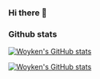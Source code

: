 ### Hi there 👋

### Github stats

[![Woyken's GitHub stats](https://github-readme-stats.vercel.app/api?username=Woyken&theme=slateorange)](https://github.com/anuraghazra/github-readme-stats)

[![Woyken's GitHub stats](https://github-readme-streak-stats.herokuapp.com?user=Woyken&theme=slateorange)](https://github.com/DenverCoder1/github-readme-streak-stats)

<!--
- 🔭 I’m currently working on ...
- 🌱 I’m currently learning ...
- 👯 I’m looking to collaborate on ...
- 🤔 I’m looking for help with ...
- 💬 Ask me about ...
- 📫 How to reach me: ...
- 😄 Pronouns: ...
- ⚡ Fun fact: ...
-->
